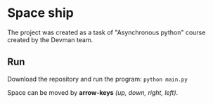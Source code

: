 # Space ship

The project was created as a task of "Asynchronous python" course created by the Devman team.

## Run

Download the repository and run the program:
```python main.py```

Space can be moved by **arrow-keys** _(up, down, right, left)_.
